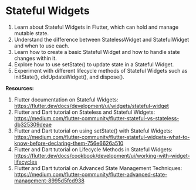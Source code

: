 # Stateful Widgets

1. Learn about Stateful Widgets in Flutter, which can hold and manage mutable state.
2. Understand the difference between StatelessWidget and StatefulWidget and when to use each.
3. Learn how to create a basic Stateful Widget and how to handle state changes within it.
4. Explore how to use setState() to update state in a Stateful Widget.
5. Experiment with different lifecycle methods of Stateful Widgets such as initState(), didUpdateWidget(), and dispose().

**Resources:**

1. Flutter documentation on Stateful Widgets: https://flutter.dev/docs/development/ui/widgets/stateful-widget
2. Flutter and Dart tutorial on Stateless and Stateful Widgets: https://medium.com/flutter-community/flutter-stateful-vs-stateless-db325309deae
3. Flutter and Dart tutorial on using setState() with Stateful Widgets: https://medium.com/flutter-community/flutter-stateful-widgets-what-to-know-before-declaring-them-756e6626a510
4. Flutter and Dart tutorial on Lifecycle Methods in Stateful Widgets: https://flutter.dev/docs/cookbook/development/ui/working-with-widget-lifecycles
5. Flutter and Dart tutorial on Advanced State Management Techniques: https://medium.com/flutter-community/flutter-advanced-state-management-8995d5fcd938

